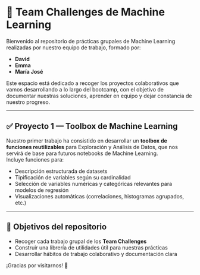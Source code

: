 # 🧠 Team Challenges de Machine Learning

Bienvenido al repositorio de prácticas grupales de Machine Learning realizadas por nuestro equipo de trabajo, formado por:

- **David**
- **Emma**
- **María José**

Este espacio está dedicado a recoger los proyectos colaborativos que vamos desarrollando a lo largo del bootcamp, con el objetivo de documentar nuestras soluciones, aprender en equipo y dejar constancia de nuestro progreso.

---

## ✅ Proyecto 1 — Toolbox de Machine Learning

Nuestro primer trabajo ha consistido en desarrollar un **toolbox de funciones reutilizables** para Exploración y Análisis de Datos, que nos servirá de base para futuros notebooks de Machine Learning.  
Incluye funciones para:

- Descripción estructurada de datasets
- Tipificación de variables según su cardinalidad
- Selección de variables numéricas y categóricas relevantes para modelos de regresión
- Visualizaciones automáticas (correlaciones, histogramas agrupados, etc.)

---

## 🚀 Objetivos del repositorio

- Recoger cada trabajo grupal de los **Team Challenges**
- Construir una librería de utilidades útil para nuestras prácticas
- Desarrollar hábitos de trabajo colaborativo y documentación clara

¡Gracias por visitarnos! 🙂
